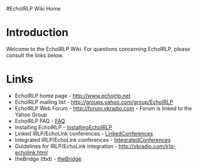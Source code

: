 #EchoIRLP Wiki Home

# Introduction #

Welcome to the EchoIRLP Wiki.  For questions concerning EchoIRLP, please consult the links below.


# Links #

  * EchoIRLP home page - http://www.echoirlp.net
  * EchoIRLP mailing list - http://groups.yahoo.com/group/EchoIRLP
  * EchoIRLP Web Forum - http://forum.vkradio.com - Forum is linked to the Yahoo Group
  * EchoIRLP FAQ - [FAQ](FAQ.md)
  * Installing EchoIRLP - [InstallingEchoIRLP](InstallingEchoIRLP.md)
  * Linked IRLP/EchoLink conferences - [LinkedConferences](LinkedConferences.md)
  * Integrated IRLP/EchoLink conferences - [IntegratedConferences](IntegratedConferences.md)
  * Guidelines for IRLP/EchoLink integration - http://vkradio.com/irlp-echolink.html
  * theBridge (tbd) - [theBridge](theBridge.md)